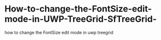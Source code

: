 # How-to-change-the-FontSize-edit-mode-in-UWP-TreeGrid-SfTreeGrid-
how to change the FontSize edit mode in uwp treegrid
